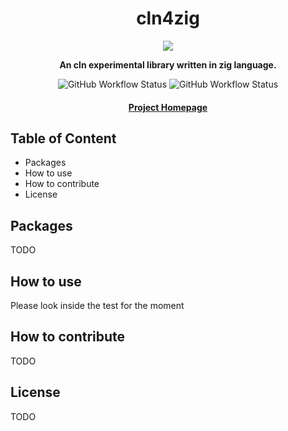 <div align="center">
  <h1>cln4zig</h1>

  <img src="https://encrypted-tbn0.gstatic.com/images?q=tbn:ANd9GcQf64dr848o8ldz55CAaKSiyiZKBkYlQo9dfQ&usqp=CAU" />

  <p>
    <strong> An cln experimental library written in zig language. </strong>
  </p>

  <span>
   <img alt="GitHub Workflow Status" src="https://img.shields.io/github/workflow/status/vincenzopalazzo/cln4zig/cln4zig:%20sanity%20check?style=flat-square">
   <img alt="GitHub Workflow Status" src="https://img.shields.io/github/workflow/status/vincenzopalazzo/cln4zig/Integration%20testing?label=cln%20integration&style=flat-square">
  </span>

  <h4>
    <a href="https://github.com/vincenzopalazzo/cln4go">Project Homepage</a>
  </h4>
</div>

## Table of Content

- Packages
- How to use
- How to contribute
- License

## Packages

TODO

## How to use

Please look inside the test for the moment

## How to contribute

TODO

## License

TODO
